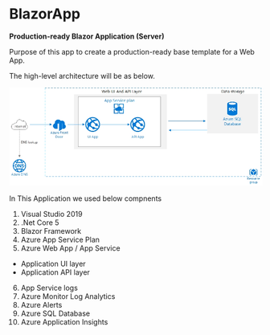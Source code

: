 # BlazorApp
**Production-ready Blazor Application (Server)**
 
Purpose of this app to create a production-ready base template for a Web App.
 
The high-level architecture will be as below. 

![architecture](Code/BlazorAppDemoUI/wwwroot/img/BlazorAppDemo-architectures.jpg)

In This Application we used below compnents

1. Visual Studio 2019
2. .Net Core 5
3. Blazor Framework
4. Azure App Service Plan
5. Azure Web App / App Service
  -    Application UI layer
  -    Application API layer
6. App Service logs
7. Azure Monitor Log Analytics
8. Azure Alerts
9. Azure SQL Database
10. Azure Application Insights

 